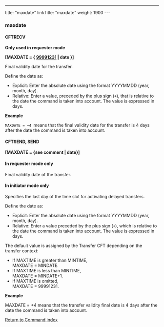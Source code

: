 ---
title: "maxdate"
linkTitle: "maxdate"
weight: 1900
--- <span id="maxdate"></span>

### maxdate

<span id="maxdate_CFTRECV"></span>

#### CFTRECV

****Only used
in requester mode****

****[MAXDATE = { <u>99991231</u> &#124; date }]****

Final validity date for the transfer.

Define the date as:

- Explicit: Enter the absolute
    date using the format YYYYMMDD (year, month, day).
- Relative: Enter a value, preceded by the plus sign (`+`), that is
    relative to the date the command is taken into account. The value is
    expressed in days.

****Example****

`MAXDATE = +4 `means that the final validity date for the transfer is 4 days after
the date the command is taken into account.

<span id="maxdate_CFTSEND"></span>

#### CFTSEND, SEND

**[MAXDATE = {see comment &#124; date}]**

#### In requester mode only

Final validity date of the transfer.

#### In initiator mode only

Specifies the last day of the time slot for activating
delayed transfers.

Define the date as:

- Explicit: Enter the absolute
    date using the format YYYYMMDD (year, month, day).
- Relative: Enter a value preceded by the plus sign (`+`), which is
    relative to the date the command is taken into account. The value is
    expressed in days.

The default value is assigned by the Transfer CFT depending on the transfer
context:

- If MAXTIME is greater
    than MINTIME,  
    MAXDATE = MINDATE.
- If MAXTIME is less
    than MINTIME,  
    MAXDATE = MINDATE+1.
- If MAXTIME is omitted,  
    MAXDATE = 99991231.

****Example****

MAXDATE = +4 means that the transfer validity final date is 4 days after
the date the command is taken into account.

[Return to Command index](../../)
